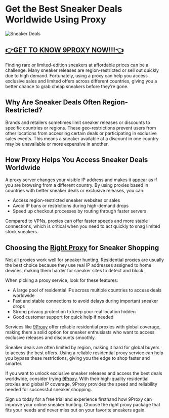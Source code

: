 # Get the Best Sneaker Deals Worldwide Using Proxy

![Sneaker Deals](https://vsneakershop.weebly.com/uploads/6/3/3/8/63388329/f94333ee_orig.jpg)

## [👉GET TO KNOW 9PROXY NOW!!!👈](https://9proxy.com/?utm_source=Web2.0&utm_medium=Github&utm_id=james2k4)

Finding rare or limited-edition sneakers at affordable prices can be a challenge. Many sneaker releases are region-restricted or sell out quickly due to high demand. Fortunately, using a proxy can help you access exclusive sales and limited offers across different countries, giving you a better chance to grab cheap sneakers before they’re gone.

## Why Are Sneaker Deals Often Region-Restricted?

Brands and retailers sometimes limit sneaker releases or discounts to specific countries or regions. These geo-restrictions prevent users from other locations from accessing certain deals or participating in exclusive sales events. This means a sneaker available at a discount in one country may be unavailable or more expensive in another.

## How Proxy Helps You Access Sneaker Deals Worldwide

A proxy server changes your visible IP address and makes it appear as if you are browsing from a different country. By using proxies based in countries with better sneaker deals or exclusive releases, you can:

- Access region-restricted sneaker websites or sales
- Avoid IP bans or restrictions during high-demand drops
- Speed up checkout processes by routing through faster servers

Compared to VPNs, proxies can offer faster speeds and more stable connections, which is critical when you need to act quickly to snag limited stock sneakers.

## Choosing the [Right Proxy](https://9proxy.com/?utm_source=Web2.0&utm_medium=Github&utm_id=james2k4) for Sneaker Shopping

Not all proxies work well for sneaker hunting. Residential proxies are usually the best choice because they use real IP addresses assigned to home devices, making them harder for sneaker sites to detect and block.

When picking a proxy service, look for these features:

- A large pool of residential IPs across multiple countries to access deals worldwide
- Fast and stable connections to avoid delays during important sneaker drops
- Strong privacy protection to keep your real location hidden
- Good customer support for quick help if needed

Services like [9Proxy](https://9proxy.com/?utm_source=Web2.0&utm_medium=Github&utm_id=james2k4) offer reliable residential proxies with global coverage, making them a solid option for sneaker enthusiasts who want to access exclusive releases and discounts smoothly.

Sneaker deals are often limited by region, making it hard for global buyers to access the best offers. Using a reliable residential proxy service can help you bypass these restrictions, giving you the edge to shop faster and smarter.

If you want to unlock exclusive sneaker releases and access the best deals worldwide, consider trying [9Proxy](https://9proxy.com/?utm_source=Web2.0&utm_medium=Github&utm_id=james2k4). With their high-quality residential proxies and global IP coverage, 9Proxy provides the speed and reliability needed for successful sneaker shopping.

Sign up today for a free trial and experience firsthand how 9Proxy can improve your online sneaker hunting. Choose the right proxy package that fits your needs and never miss out on your favorite sneakers again.
